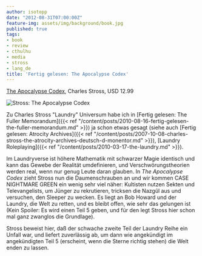 ```yaml
---
author: isotopp
date: "2012-08-31T07:00:00Z"
feature-img: assets/img/background/book.jpg
published: true
tags:
- book
- review
- cthulhu
- media
- stross
- lang_de
title: 'Fertig gelesen: The Apocalypse Codex'
---
```

[The Apocalypse Codex](http://www.amazon.com/The-Apocalypse-Codex-ebook/dp/B0072NWKIS),
Charles Stross, USD 12.99

![Stross: The Apocalypse Codex](/uploads/apocalypse_codex.png)

Zu Charles Stross "Laundry" Universum habe ich in
[Fertig gelesen: The Fuller Memorandum]({{< ref "/content/posts/2010-08-16-fertig-gelesen-the-fuller-memorandum.md" >}})
ja schon etwas gesagt (siehe auch 
[Fertig gelesen: Atrocity Archives]({{< ref "/content/posts/2007-10-08-charles-stross-the-atrocity-archives-deutsch-d-monentor.md" >}}),
[Laundry Roleplaying]({{< ref "/content/posts/2010-03-17-the-laundry.md" >}}).

Im Laundryverse ist höhere Mathematik mit schwarzer Magie identisch und kann
das Gewebe der Realität umdefinieren, und Verschwörungstheorien werden real,
wenn nur genug Leute daran glauben.  In _The Apocalypse Codex_ zieht Stross
nun die Daumenschrauben an und wir kommen CASE NIGHTMARE GREEN ein wenig
sehr viel näher: Kultisten nutzen Sekten und Televangelists, um Jünger zu
rekrutieren, tricksen die Nazgûl aus und versuchen, den Sleeper zu wecken. 
Es liegt an Bob Howard und der Laundry, die Welt zu retten, und es bleibt
offen, wie sehr das gelungen ist (Kein Spoiler: Es wird einen Teil 5 geben,
und für den legt Stross hier schon mal ganz zwanglos die Grundlage).

Stross beweist hier, daß der schwache zweite Teil der Laundry Reihe ein
Unfall war, und liefert zuverlässig ab, um dann wie angekündigt im
angekündigten Teil 5 (erscheint, wenn die Sterne richtig stehen) die Welt
enden zu lassen.

